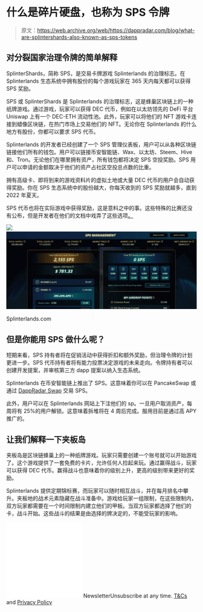 # 什么是碎片硬盘，也称为 SPS 令牌

> 原文：<https://web.archive.org/web/https://dappradar.com/blog/what-are-splintershards-also-known-as-sps-tokens>

## 对分裂国家治理令牌的简单解释

SplinterShards，简称 SPS，是交易卡牌游戏 Splinterlands 的治理标志。在 Splinterlands 生态系统中拥有股份的每个游戏玩家在 365 天内每天都可以获得 SPS 奖励。

SPS 或 SplinterShards 是 Splinterlands 的治理标志，这是蜂巢区块链上的一种纸牌游戏。通过游戏，玩家可以获得 DEC 代币，例如在以太坊领先的 DeFi 平台 Uniswap 上有一个 DEC-ETH 流动性池。此外，玩家可以将他们的 NFT 游戏卡连接到蜡像区块链，在热门市场上交易他们的 NFT。无论你在 Splinterlands 的什么地方有股份，你都可以要求 SPS 代币。

Splinterlands 的开发者已经创建了一个 SPS 管理仪表板，用户可以从各种区块链链接他们所有的钱包。用户可以链接币安智能链、Wax、以太坊、Steem、Hive 和、Tron。无论他们在哪里拥有资产，所有钱包都将决定 SPS 空投奖励。SPS 用户可以申请的金额取决于他们的资产占社区空投总点数的比重。

拥有高级卡、即将到来的游戏资料片的虚拟土地或大量 DEC 代币的用户会自动获得奖励。你在 SPS 生态系统中的股份越大，你每天收到的 SPS 奖励就越多，直到 2022 年夏天。

SPS 代币也将在实际游戏中获得奖励，这是意料之中的事。这些特殊的比赛还没有公布，但是开发者在他们的文档中戏弄了这些选项[。](https://web.archive.org/web/20221209165733/http://sps.splinterlands.com/)

![](img/54148d418400d330f9fff60d3e00e199.png)![](img/435d610506e6d5fd2c1794edacb6b5d9.png)

Splinterlands.com

## 但是你能用 SPS 做什么呢？

短期来看，SPS 持有者将在促销活动中获得折扣和额外奖励，但治理令牌的计划更进一步。SPS 代币持有者将有能力投票决定游戏的未来走向。令牌持有者可以创建开发提案，并审核第三方 dapp 提案以纳入生态系统。

Splinterlands 在币安智能链上推出了 SPS。这意味着你可以在 PancakeSwap 或通过 [DappRadar Swap](https://web.archive.org/web/20221209165733/https://dappradar.com/hub/swap/bsc/BNB/SPS?to=0x1633b7157e7638c4d6593436111bf125ee74703f) 交易 SPS。

此外，用户可以在 Splinterlands 网站上下注他们的 sp。一旦用户取消资产，每周将有 25%的用户解锁。这意味着拆堆将在 4 周后完成。服用目前是通过高 APY 推广的。

## 让我们解释一下夹板岛

夹板岛是区块链蜂巢上的一种纸牌游戏。玩家只需要创建一个账号就可以开始游戏了。这个游戏提供了一套免费的卡片，允许任何人捡起来玩。通过赢得战斗，玩家可以获得 DEC 代币。赢得战斗也意味着你的级别上升，更高的级别带来更好的奖励。

Splinterlands 提供定期锦标赛，而玩家可以随时相互战斗，并在每月排名中攀升。夹板地的战术元素隐藏在战斗准备中。游戏给玩家一组限制，在这些限制内，双方玩家都需要在一个时间限制内建立他们的甲板。当双方玩家都选择了他们的卡，战斗开始。这些战斗的结果是由选择的牌决定的，不能受玩家的影响。

![](img/6d5a4a2d609c56e1a5771717e54ba759.png) NewsletterUnsubscribe at any time. [T&Cs](https://web.archive.org/web/20221209165733/https://dappradar.com/terms) and [Privacy Policy](https://web.archive.org/web/20221209165733/https://dappradar.com/privacy-policy)